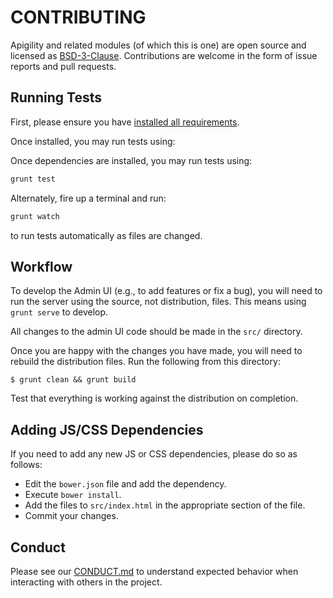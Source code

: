 # CONTRIBUTING

Apigility and related modules (of which this is one) are open source and licensed
as [BSD-3-Clause](http://opensource.org/licenses/BSD-3-Clause). Contributions
are welcome in the form of issue reports and pull requests.


## Running Tests

First, please ensure you have [installed all requirements](README.md#requirements).

Once installed, you may run tests using:

Once dependencies are installed, you may run tests using:

```sh
grunt test
```

Alternately, fire up a terminal and run:

```sh
grunt watch
```

to run tests automatically as files are changed.

## Workflow

To develop the Admin UI (e.g., to add features or fix a bug), you will need to
run the server using the source, not distribution, files. This means using
`grunt serve` to develop.

All changes to the admin UI code should be made in the `src/` directory.

Once you are happy with the changes you have made, you will need to rebuild the
distribution files. Run the following from this directory:

```console
$ grunt clean && grunt build
```

Test that everything is working against the distribution on completion.

## Adding JS/CSS Dependencies

If you need to add any new JS or CSS dependencies, please do so as follows:

- Edit the `bower.json` file and add the dependency.
- Execute `bower install`.
- Add the files to `src/index.html` in the appropriate section of the file.
- Commit your changes.

## Conduct

Please see our [CONDUCT.md](CONDUCT.md) to understand expected behavior when interacting with others in the project.
